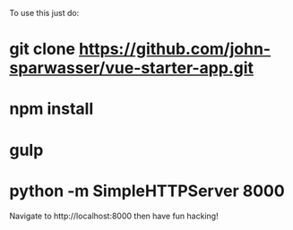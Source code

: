 To use this just do:
# git clone https://github.com/john-sparwasser/vue-starter-app.git
# npm install
# gulp
# python -m SimpleHTTPServer 8000

Navigate to http://localhost:8000 then have fun hacking!
